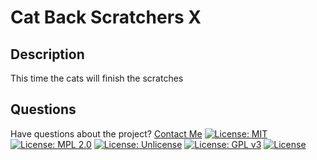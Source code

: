 # Cat Back Scratchers X

## Description

This time the cats will finish the scratches

## Questions

Have questions about the project? [Contact Me](catsCannotStop@backscratcher.com)
[![License: MIT](https://img.shields.io/badge/License-MIT-yellow.svg)](https://opensource.org/licenses/MIT) [![License: MPL 2.0](https://img.shields.io/badge/License-MPL%202.0-brightgreen.svg)](https://opensource.org/licenses/MPL-2.0) [![License: Unlicense](https://img.shields.io/badge/license-Unlicense-blue.svg)](http://unlicense.org/) [![License: GPL v3](https://img.shields.io/badge/License-GPLv3-blue.svg)](https://www.gnu.org/licenses/gpl-3.0) [![License](https://img.shields.io/badge/License-Apache%202.0-blue.svg)](https://opensource.org/licenses/Apache-2.0)

